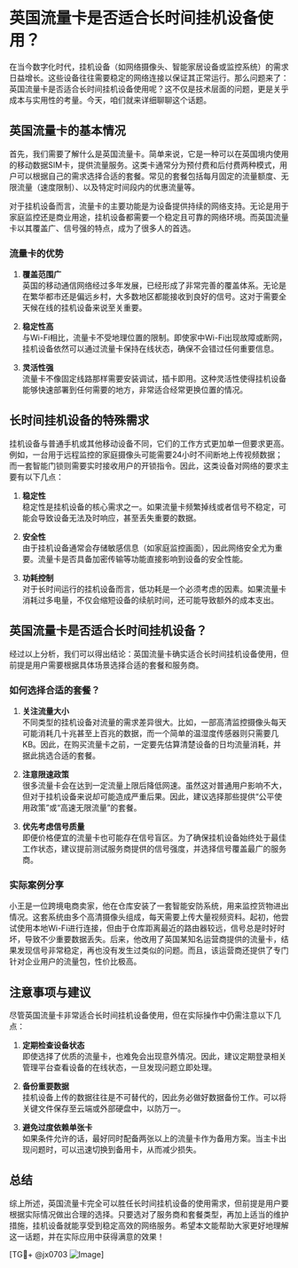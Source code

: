 # 英国流量卡是否适合长时间挂机设备使用？

在当今数字化时代，挂机设备（如网络摄像头、智能家居设备或监控系统）的需求日益增长。这些设备往往需要稳定的网络连接以保证其正常运行。那么问题来了：英国流量卡是否适合长时间挂机设备使用呢？这不仅是技术层面的问题，更是关乎成本与实用性的考量。今天，咱们就来详细聊聊这个话题。

## 英国流量卡的基本情况

首先，我们需要了解什么是英国流量卡。简单来说，它是一种可以在英国境内使用的移动数据SIM卡，提供流量服务。这类卡通常分为预付费和后付费两种模式，用户可以根据自己的需求选择合适的套餐。常见的套餐包括每月固定的流量额度、无限流量（速度限制）、以及特定时间段内的优惠流量等。

对于挂机设备而言，流量卡的主要功能是为设备提供持续的网络支持。无论是用于家庭监控还是商业用途，挂机设备都需要一个稳定且可靠的网络环境。而英国流量卡以其覆盖广、信号强的特点，成为了很多人的首选。

### 流量卡的优势

1. **覆盖范围广**  
   英国的移动通信网络经过多年发展，已经形成了非常完善的覆盖体系。无论是在繁华都市还是偏远乡村，大多数地区都能接收到良好的信号。这对于需要全天候在线的挂机设备来说至关重要。

2. **稳定性高**  
   与Wi-Fi相比，流量卡不受地理位置的限制。即使家中Wi-Fi出现故障或断网，挂机设备依然可以通过流量卡保持在线状态，确保不会错过任何重要信息。

3. **灵活性强**  
   流量卡不像固定线路那样需要安装调试，插卡即用。这种灵活性使得挂机设备能够快速部署到任何需要的地方，非常适合经常更换位置的情况。

## 长时间挂机设备的特殊需求

挂机设备与普通手机或其他移动设备不同，它们的工作方式更加单一但要求更高。例如，一台用于远程监控的家庭摄像头可能需要24小时不间断地上传视频数据；而一套智能门锁则需要实时接收用户的开锁指令。因此，这类设备对网络的要求主要有以下几点：

1. **稳定性**  
   稳定性是挂机设备的核心需求之一。如果流量卡频繁掉线或者信号不稳定，可能会导致设备无法及时响应，甚至丢失重要的数据。

2. **安全性**  
   由于挂机设备通常会存储敏感信息（如家庭监控画面），因此网络安全尤为重要。流量卡是否具备加密传输等功能直接影响到设备的安全性能。

3. **功耗控制**  
   对于长时间运行的挂机设备而言，低功耗是一个必须考虑的因素。如果流量卡消耗过多电量，不仅会缩短设备的续航时间，还可能导致额外的成本支出。

## 英国流量卡是否适合长时间挂机设备？

经过以上分析，我们可以得出结论：英国流量卡确实适合长时间挂机设备使用，但前提是用户需要根据具体场景选择合适的套餐和服务商。

### 如何选择合适的套餐？

1. **关注流量大小**  
   不同类型的挂机设备对流量的需求差异很大。比如，一部高清监控摄像头每天可能消耗几十兆甚至上百兆的数据，而一个简单的温湿度传感器则只需要几KB。因此，在购买流量卡之前，一定要先估算清楚设备的日均流量消耗，并据此挑选合适的套餐。

2. **注意限速政策**  
   很多流量卡会在达到一定流量上限后降低网速。虽然这对普通用户影响不大，但对于挂机设备来说却可能造成严重后果。因此，建议选择那些提供“公平使用政策”或“高速无限流量”的套餐。

3. **优先考虑信号质量**  
   即便价格便宜的流量卡也可能存在信号盲区。为了确保挂机设备始终处于最佳工作状态，建议提前测试服务商提供的信号强度，并选择信号覆盖最广的服务商。

### 实际案例分享

小王是一位跨境电商卖家，他在仓库安装了一套智能安防系统，用来监控货物进出情况。这套系统由多个高清摄像头组成，每天需要上传大量视频资料。起初，他尝试使用本地Wi-Fi进行连接，但由于仓库距离最近的路由器较远，信号总是时好时坏，导致不少重要数据丢失。后来，他改用了英国某知名运营商提供的流量卡，结果发现信号非常稳定，再也没有发生过类似的问题。而且，该运营商还提供了专门针对企业用户的流量包，性价比极高。

## 注意事项与建议

尽管英国流量卡非常适合长时间挂机设备使用，但在实际操作中仍需注意以下几点：

1. **定期检查设备状态**  
   即使选择了优质的流量卡，也难免会出现意外情况。因此，建议定期登录相关管理平台查看设备的在线状态，一旦发现问题立即处理。

2. **备份重要数据**  
   挂机设备上传的数据往往是不可替代的，因此务必做好数据备份工作。可以将关键文件保存至云端或外部硬盘中，以防万一。

3. **避免过度依赖单张卡**  
   如果条件允许的话，最好同时配备两张以上的流量卡作为备用方案。当主卡出现问题时，可以迅速切换到备用卡，从而减少损失。

## 总结

综上所述，英国流量卡完全可以胜任长时间挂机设备的使用需求，但前提是用户要根据实际情况做出合理的选择。只要选对了服务商和套餐类型，再加上适当的维护措施，挂机设备就能享受到稳定高效的网络服务。希望本文能帮助大家更好地理解这一话题，并在实际应用中获得满意的效果！

[TG💪+ @jx0703 ![Image](https://github.com/user-attachments/assets/dbca1d08-cadb-493c-b0ec-ad6f7a83f270)]